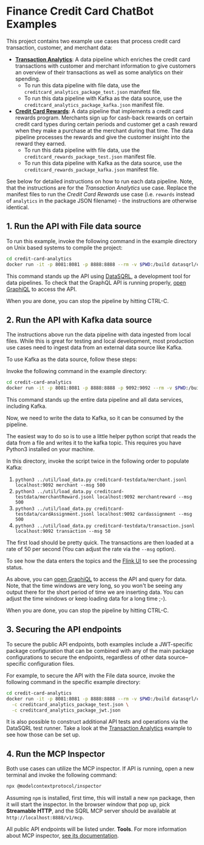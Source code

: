 # Finance Credit Card ChatBot Examples

This project contains two example use cases that process credit card transaction, customer, and merchant data:

* [**Transaction Analytics**](credit-card-analytics): A data pipeline which enriches the credit card
  transactions with customer and merchant information to give customers an overview of their transactions as well as
  some analytics on their spending.
  * To run this data pipeline with file data, use the `creditcard_analytics_package_test.json` manifest file.
  * To run this data pipeline with Kafka as the data source, use the `creditcard_analytics_package_kafka.json` manifest file.
* [**Credit Card Rewards**](credit-card-rewards): A data pipeline that implements a credit card rewards program.
  Merchants sign up for cash-back rewards on certain credit card types during certain periods and customer get a cash
  reward when they make a purchase at the merchant during that time. The data pipeline processes the rewards and give
  the customer insight into the reward they earned.
  * To run this data pipeline with file data, use the `creditcard_rewards_package_test.json` manifest file.
  * To run this data pipeline with Kafka as the data source, use the `creditcard_rewards_package_kafka.json` manifest file.

See below for detailed instructions on how to run each data pipeline.
Note, that the instructions are for the *Transaction Analytics* use case.
Replace the manifest files to run the *Credit Card Rewards* use case (i.e. `rewards` instead of `analytics` in the
package JSON filename) - the instructions are otherwise identical.

## 1. Run the API with File data source

To run this example, invoke the following command in the example directory on Unix based systems to compile the project:
```bash
cd credit-card-analytics
docker run -it -p 8081:8081 -p 8888:8888 --rm -v $PWD:/build datasqrl/cmd:latest run -c creditcard_analytics_package_test.json
```

This command stands up the API using [DataSQRL](https://www.datasqrl.com/), a development tool
for data pipelines. To check that the GraphQL API is running properly, [open GraphiQL](http://localhost:8888/v1/graphiql/) to access the API.

When you are done, you can stop the pipeline by hitting CTRL-C.

## 2. Run the API with Kafka data source

The instructions above run the data pipeline with data ingested from local files. While this is great for testing and local development,
most production use cases need to ingest data from an external data source like Kafka.

To use Kafka as the data source, follow these steps:

Invoke the following command in the example directory:
```bash
cd credit-card-analytics
docker run -it -p 8081:8081 -p 8888:8888 -p 9092:9092 --rm -v $PWD:/build datasqrl/cmd:latest run -c creditcard_analytics_package_kafka.json
```

This command stands up the entire data pipeline and all data services, including Kafka.

Now, we need to write the data to Kafka, so it can be consumed by the pipeline.

The easiest way to do so is to use a little helper python script
that reads the data from a file and writes it to the kafka topic. This requires you have Python3 installed on your machine.

In this directory, invoke the script twice in the following order to populate Kafka:
1. `python3 ../util/load_data.py creditcard-testdata/merchant.jsonl localhost:9092 merchant --msg 500`
2. `python3 ../util/load_data.py creditcard-testdata/merchantReward.jsonl localhost:9092 merchantreward --msg 500`
3. `python3 ../util/load_data.py creditcard-testdata/cardAssignment.jsonl localhost:9092 cardassignment --msg 500`
4. `python3 ../util/load_data.py creditcard-testdata/transaction.jsonl localhost:9092 transaction --msg 50`

The first load should be pretty quick. The transactions are then loaded at a rate of 50 per second (You can adjust the rate via the `--msg` option).

To see how the data enters the topics and the [Flink UI](http://localhost:8081/) to see the processing status.

As above, you can [open GraphiQL](http://localhost:8888/v1/graphiql/) to access the API and query for data. Note, that the time windows are very long,
so you won't be seeing any output there for the short period of time we are inserting data.
You can adjust the time windows or keep loading data for a long time ;-).

When you are done, you can stop the pipeline by hitting CTRL-C.

## 3. Securing the API endpoints

To secure the public API endpoints, both examples include a JWT-specific package configuration that can be combined with
any of the main package configurations to secure the endpoints, regardless of other data source–specific configuration files.

For example, to secure the API with the File data source, invoke the following command in the specific example directory:
```bash
cd credit-card-analytics
docker run -it -p 8081:8081 -p 8888:8888 --rm -v $PWD:/build datasqrl/cmd:latest run \
  -c creditcard_analytics_package_test.json \
  -c creditcard_analytics_package_jwt.json
```

It is also possible to construct additional API tests and operations via the DataSQRL test runner.
Take a look at the [Transaction Analytics](credit-card-analytics) example to see how those can be set up.

## 4. Run the MCP Inspector

Both use cases can utilize the MCP inspector. If API is running, open a new terminal and invoke the following command:
```bash
npx @modelcontextprotocol/inspector
```
Assuming `npm` is installed, first time, this will install a new `npm` package, then it will start the inspector.
In the browser window that pop up, pick **Streamable HTTP**, and the SQRL MCP server should be available at `http://localhost:8888/v1/mcp`.

All public API endpoints will be listed under. **Tools**. For more information about MCP inspector, [see its documentation](https://modelcontextprotocol.io/docs/tools/inspector). 
